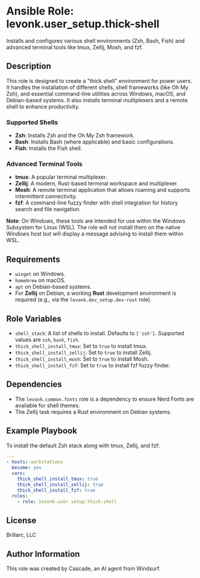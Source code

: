 # Ansible Role: levonk.user_setup.thick-shell

Installs and configures various shell environments (Zsh, Bash, Fish) and advanced terminal tools like tmux, Zellij, Mosh, and fzf.

## Description

This role is designed to create a "thick shell" environment for power users. It handles the installation of different shells, shell frameworks (like Oh My Zsh), and essential command-line utilities across Windows, macOS, and Debian-based systems. It also installs terminal multiplexers and a remote shell to enhance productivity.

### Supported Shells

-   **Zsh**: Installs Zsh and the Oh My Zsh framework.
-   **Bash**: Installs Bash (where applicable) and basic configurations.
-   **Fish**: Installs the Fish shell.

### Advanced Terminal Tools

-   **tmux**: A popular terminal multiplexer.
-   **Zellij**: A modern, Rust-based terminal workspace and multiplexer.
-   **Mosh**: A remote terminal application that allows roaming and supports intermittent connectivity.
-   **fzf**: A command-line fuzzy finder with shell integration for history search and file navigation.

**Note**: On Windows, these tools are intended for use within the Windows Subsystem for Linux (WSL). The role will not install them on the native Windows host but will display a message advising to install them within WSL.

## Requirements

-   `winget` on Windows.
-   `homebrew` on macOS.
-   `apt` on Debian-based systems.
-   For **Zellij** on Debian, a working **Rust** development environment is required (e.g., via the `levonk.dev_setup.dev-rust` role).

## Role Variables

-   `shell_stack`: A list of shells to install. Defaults to `['zsh']`. Supported values are `zsh`, `bash`, `fish`.
-   `thick_shell_install_tmux`: Set to `true` to install tmux.
-   `thick_shell_install_zellij`: Set to `true` to install Zellij.
-   `thick_shell_install_mosh`: Set to `true` to install Mosh.
-   `thick_shell_install_fzf`: Set to `true` to install fzf fuzzy finder.

## Dependencies

-   The `levonk.common.fonts` role is a dependency to ensure Nerd Fonts are available for shell themes.
-   The Zellij task requires a Rust environment on Debian systems.

## Example Playbook

To install the default Zsh stack along with tmux, Zellij, and fzf:

```yaml
---
- hosts: workstations
  become: yes
  vars:
    thick_shell_install_tmux: true
    thick_shell_install_zellij: true
    thick_shell_install_fzf: true
  roles:
    - role: levonk.user_setup.thick-shell
```

## License

Brillarc, LLC

## Author Information

This role was created by Cascade, an AI agent from Windsurf.

